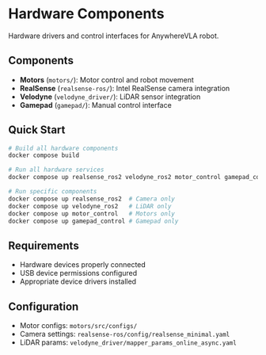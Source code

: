 # Hardware Components

Hardware drivers and control interfaces for AnywhereVLA robot.

## Components

- **Motors** (`motors/`): Motor control and robot movement
- **RealSense** (`realsense-ros/`): Intel RealSense camera integration  
- **Velodyne** (`velodyne_driver/`): LiDAR sensor integration
- **Gamepad** (`gamepad/`): Manual control interface

## Quick Start

```bash
# Build all hardware components
docker compose build

# Run all hardware services
docker compose up realsense_ros2 velodyne_ros2 motor_control gamepad_control

# Run specific components
docker compose up realsense_ros2  # Camera only
docker compose up velodyne_ros2   # LiDAR only
docker compose up motor_control   # Motors only
docker compose up gamepad_control # Gamepad only
```

## Requirements

- Hardware devices properly connected
- USB device permissions configured
- Appropriate device drivers installed

## Configuration

- Motor configs: `motors/src/configs/`
- Camera settings: `realsense-ros/config/realsense_minimal.yaml`
- LiDAR params: `velodyne_driver/mapper_params_online_async.yaml`
